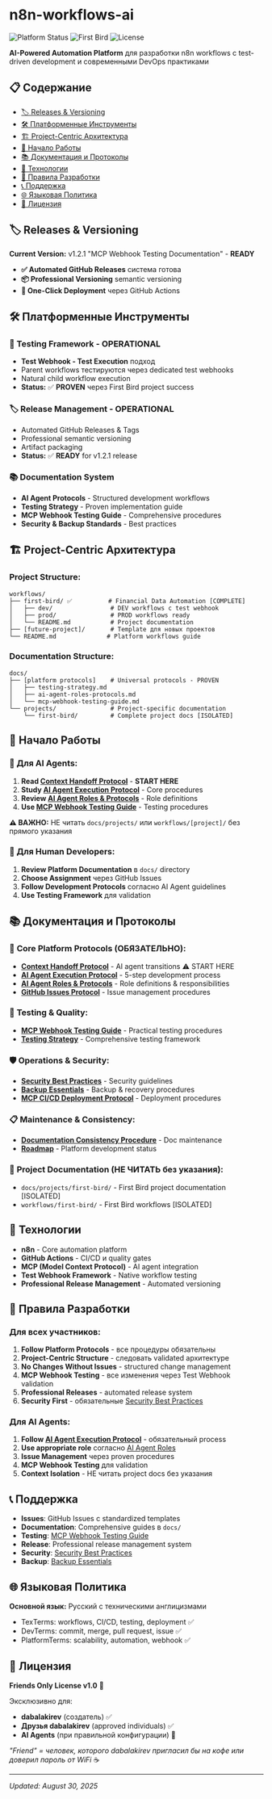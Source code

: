 # n8n-workflows-ai

![Platform Status](https://img.shields.io/badge/platform-v1.2.1--release--ready-brightgreen)
![First Bird](https://img.shields.io/badge/first--bird-100%25--complete-success)
![License](https://img.shields.io/badge/license-Friends%20Only-purple)

**AI-Powered Automation Platform** для разработки n8n workflows с test-driven development и современными DevOps практиками

## 📋 Содержание
- [🏷️ Releases & Versioning](#️-releases--versioning)
- [🛠️ Платформенные Инструменты](#️-платформенные-инструменты)
- [🏗️ Project-Centric Архитектура](#️-project-centric-архитектура)
- [🚀 Начало Работы](#-начало-работы)
- [📚 Документация и Протоколы](#-документация-и-протоколы)
- [🔧 Технологии](#-технологии)
- [🤝 Правила Разработки](#-правила-разработки)
- [📞 Поддержка](#-поддержка)
- [🌐 Языковая Политика](#-языковая-политика)
- [📄 Лицензия](#-лицензия)

## 🏷️ Releases & Versioning

**Current Version:** v1.2.1 "MCP Webhook Testing Documentation" - **READY**

- **✅ Automated GitHub Releases** система готова
- **📦 Professional Versioning** semantic versioning
- **🚀 One-Click Deployment** через GitHub Actions

## 🛠️ Платформенные Инструменты

### 🧪 Testing Framework - **OPERATIONAL**
- **Test Webhook - Test Execution** подход
- Parent workflows тестируются через dedicated test webhooks
- Natural child workflow execution
- **Status:** ✅ **PROVEN** через First Bird project success

### 🏷️ Release Management - **OPERATIONAL**  
- Automated GitHub Releases & Tags
- Professional semantic versioning
- Artifact packaging
- **Status:** ✅ **READY** for v1.2.1 release

### 📚 Documentation System
- **AI Agent Protocols** - Structured development workflows
- **Testing Strategy** - Proven implementation guide
- **MCP Webhook Testing Guide** - Comprehensive procedures
- **Security & Backup Standards** - Best practices

## 🏗️ Project-Centric Архитектура

### Project Structure:
```
workflows/
├── first-bird/ ✅          # Financial Data Automation [COMPLETE]
│   ├── dev/                # DEV workflows с test webhook
│   ├── prod/               # PROD workflows ready
│   └── README.md           # Project documentation
├── [future-project]/       # Template для новых проектов
└── README.md              # Platform workflows guide
```

### Documentation Structure:
```
docs/
├── [platform protocols]    # Universal protocols - PROVEN
│   ├── testing-strategy.md          
│   ├── ai-agent-roles-protocols.md  
│   └── mcp-webhook-testing-guide.md 
└── projects/               # Project-specific documentation
    └── first-bird/         # Complete project docs [ISOLATED]
```

## 🚀 Начало Работы

### 🤖 Для AI Agents:
1. **Read [Context Handoff Protocol](docs/context-handoff-protocol.md)** - **START HERE**
2. **Study [AI Agent Execution Protocol](docs/ai-agent-execution-protocol.md)** - Core procedures
3. **Review [AI Agent Roles & Protocols](docs/ai-agent-roles-protocols.md)** - Role definitions
4. **Use [MCP Webhook Testing Guide](docs/mcp-webhook-testing-guide.md)** - Testing procedures

**⚠️ ВАЖНО:** НЕ читать `docs/projects/` или `workflows/[project]/` без прямого указания

### 👥 Для Human Developers:
1. **Review Platform Documentation** в `docs/` directory
2. **Choose Assignment** через GitHub Issues
3. **Follow Development Protocols** согласно AI Agent guidelines
4. **Use Testing Framework** для validation

## 📚 Документация и Протоколы

### 🔧 **Core Platform Protocols** (ОБЯЗАТЕЛЬНО):
- **[Context Handoff Protocol](docs/context-handoff-protocol.md)** - AI agent transitions ⚠️ START HERE
- **[AI Agent Execution Protocol](docs/ai-agent-execution-protocol.md)** - 5-step development process
- **[AI Agent Roles & Protocols](docs/ai-agent-roles-protocols.md)** - Role definitions & responsibilities
- **[GitHub Issues Protocol](docs/github-issues-protocol.md)** - Issue management procedures

### 🧪 **Testing & Quality**:
- **[MCP Webhook Testing Guide](docs/mcp-webhook-testing-guide.md)** - Practical testing procedures
- **[Testing Strategy](docs/testing-strategy.md)** - Comprehensive testing framework

### 🛡️ **Operations & Security**:
- **[Security Best Practices](docs/security-best-practices.md)** - Security guidelines
- **[Backup Essentials](docs/backup-essentials.md)** - Backup & recovery procedures
- **[MCP CI/CD Deployment Protocol](docs/mcp-cicd-deployment-protocol.md)** - Deployment procedures

### 📋 **Maintenance & Consistency**:
- **[Documentation Consistency Procedure](docs/documentation-consistency-procedure.md)** - Doc maintenance
- **[Roadmap](docs/roadmap.md)** - Platform development status

### 🚫 **Project Documentation** (НЕ ЧИТАТЬ без указания):
- `docs/projects/first-bird/` - First Bird project documentation [ISOLATED]
- `workflows/first-bird/` - First Bird workflows [ISOLATED]

## 🔧 Технологии

- **n8n** - Core automation platform
- **GitHub Actions** - CI/CD и quality gates  
- **MCP (Model Context Protocol)** - AI agent integration
- **Test Webhook Framework** - Native workflow testing
- **Professional Release Management** - Automated versioning

## 🤝 Правила Разработки

### Для всех участников:
1. **Follow Platform Protocols** - все процедуры обязательны
2. **Project-Centric Structure** - следовать validated архитектуре
3. **No Changes Without Issues** - structured change management
4. **MCP Webhook Testing** - все изменения через Test Webhook validation
5. **Professional Releases** - automated release system
6. **Security First** - обязательные [Security Best Practices](docs/security-best-practices.md)

### Для AI Agents:
1. **Follow [AI Agent Execution Protocol](docs/ai-agent-execution-protocol.md)** - обязательный process
2. **Use appropriate role** согласно [AI Agent Roles](docs/ai-agent-roles-protocols.md)
3. **Issue Management** через proven procedures
4. **MCP Webhook Testing** для validation
5. **Context Isolation** - НЕ читать project docs без указания

## 📞 Поддержка

- **Issues**: GitHub Issues с standardized templates
- **Documentation**: Comprehensive guides в `docs/`
- **Testing**: [MCP Webhook Testing Guide](docs/mcp-webhook-testing-guide.md)
- **Release**: Professional release management system
- **Security**: [Security Best Practices](docs/security-best-practices.md)
- **Backup**: [Backup Essentials](docs/backup-essentials.md)

## 🌐 Языковая Политика

**Основной язык:** Русский с техническими англицизмами
- ТехTerms: workflows, CI/CD, testing, deployment ✅
- DevTerms: commit, merge, pull request, issue ✅  
- PlatformTerms: scalability, automation, webhook ✅

## 📄 Лицензия

**Friends Only License v1.0** 🤝

Эксклюзивно для:
- **dabalakirev** (создатель) ✅
- **Друзья dabalakirev** (approved individuals) ✅
- **AI Agents** (при правильной конфигурации) 🤖

*"Friend" = человек, которого dabalakirev пригласил бы на кофе или доверил пароль от WiFi* ☕

---

*Updated: August 30, 2025*
